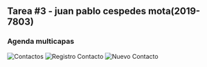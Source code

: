 ## Tarea #3 - juan pablo cespedes mota(2019-7803)

### Agenda multicapas 



![Contactos](capture)
![Registro Contacto](./img/registrarContacto.png)
![Nuevo Contacto](./img/nuevoContacto.png)